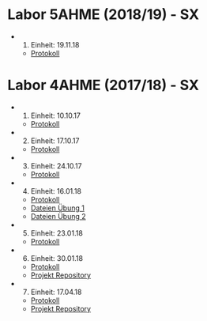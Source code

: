 # Labor 5AHME (2018/19) - SX

* 1. Einheit: 19.11.18
  * [Protokoll](beremm14/protokoll_g1_beremm14_2018-11-19.md)  

# Labor 4AHME (2017/18) - SX

* 1. Einheit: 10.10.17
  * [Protokoll](beremm14/README_2017-10-10.md)
* 2. Einheit: 17.10.17 
  * [Protokoll](beremm14/README_2017-10-17.md)
* 3. Einheit: 24.10.17
  * [Protokoll](beremm14/README_2017-10-24.md)
* 4. Einheit: 16.01.18 
  * [Protokoll](beremm14/README_2018_01_16.md) 
  * [Dateien Übung 1](beremm14/Makefiles/ue01/) 
  * [Dateien Übung 2](beremm14/Makefiles/ue02/)
* 5. Einheit: 23.01.18
  * [Protokoll](beremm14/README_2018-1-23.md)
* 6. Einheit: 30.01.18
  * [Protokoll](beremm14/README_2018-01-30.md)
  * [Projekt Repository](https://github.com/beremm14/Temperaturmessung_sure/tree/master/Temperaturmessung)
* 7. Einheit: 17.04.18
  * [Protokoll](beremm14/README_2018-04-17.md)
  * [Projekt Repository](https://github.com/beremm14/Temperaturmessung_sure/tree/master/Temperaturmessung)

